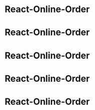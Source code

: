 # React-Online-Order
# React-Online-Order
# React-Online-Order
# React-Online-Order
# React-Online-Order
